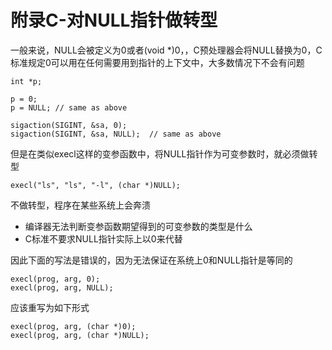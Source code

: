 # 附录C-对NULL指针做转型

一般来说，NULL会被定义为0或者(void *)0，，C预处理器会将NULL替换为0，C标准规定0可以用在任何需要用到指针的上下文中，大多数情况下不会有问题

```
int *p;

p = 0;     
p = NULL; // same as above

sigaction(SIGINT, &sa, 0);
sigaction(SIGINT, &sa, NULL);  // same as above
```

但是在类似execl这样的变参函数中，将NULL指针作为可变参数时，就必须做转型

```
execl("ls", "ls", "-l", (char *)NULL);
```

不做转型，程序在某些系统上会奔溃

* 编译器无法判断变参函数期望得到的可变参数的类型是什么
* C标准不要求NULL指针实际上以0来代替

因此下面的写法是错误的，因为无法保证在系统上0和NULL指针是等同的

```
execl(prog, arg, 0);
execl(prog, arg, NULL);
```

应该重写为如下形式

```
execl(prog, arg, (char *)0);
execl(prog, arg, (char *)NULL);
```

